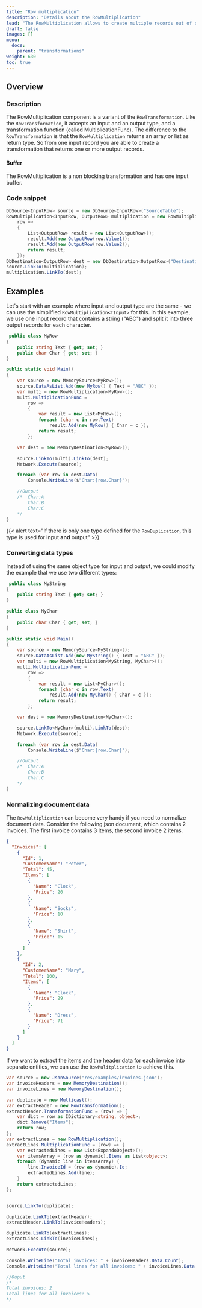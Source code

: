 ```yaml
---
title: "Row multiplication"
description: "Details about the RowMultiplication"
lead: "The RowMultiplication allows to create multiple records out of one input record. It works like a RowTransformation - so it accepts an input and an output type - but instead of just modifying one records it can return an array of records (when you return an empty list, it will even remove the incoming row)."
draft: false
images: []
menu:
  docs:
    parent: "transformations"
weight: 630
toc: true
---
```


## Overview

### Description 

The RowMultiplication component is a variant of the `RowTransformation`. Like the `RowTransformation`, it accepts an input and an output type, and a transformation function (called MultiplicationFunc). The difference to the `RowTransformation` is that the `RowMultiplication` returns an array or list as return type. So from one input record you are able to create a transformation that returns one or more output records.

#### Buffer 

The RowMultiplication is a non blocking transformation and has one input buffer.

### Code snippet

```C#
DbSource<InputRow> source = new DbSource<InputRow>("SourceTable");
RowMultiplication<InputRow, OutputRow> multiplication = new RowMultiplication<InputRow, OutputRow>(
    row =>
    {
        List<OutputRow> result = new List<OutputRow>();
        result.Add(new OutputRow(row.Value1));
        result.Add(new OutputRow(row.Value2));
        return result;
    });
DbDestination<OutputRow> dest = new DbDestination<OutputRow>("DestinationTable");
source.LinkTo(multiplication);
multiplication.LinkTo(dest);
```

## Examples

Let's start with an example where input and output type are the same - we can use the simplified `RowMultiplication<TInput>` for this. In this example, we use one input record that contains a string ("ABC") and split it into three output records for each character. 

```C#
 public class MyRow
{
    public string Text { get; set; }
    public char Char { get; set; }
}

public static void Main()
{
    var source = new MemorySource<MyRow>();
    source.DataAsList.Add(new MyRow() { Text = "ABC" });
    var multi = new RowMultiplication<MyRow>();
    multi.MultiplicationFunc =
        row =>
        {
            var result = new List<MyRow>();
            foreach (char c in row.Text)
                result.Add(new MyRow() { Char = c });
            return result;
        };

    var dest = new MemoryDestination<MyRow>();

    source.LinkTo(multi).LinkTo(dest);
    Network.Execute(source);

    foreach (var row in dest.Data)
        Console.WriteLine($"Char:{row.Char}");

    //Output
    /*  Char:A
        Char:B
        Char:C
    */
}
```

{{< alert text="If there is only one type defined for the <code>RowDuplication</code>, this type is used for input <b>and</b> output" >}}

### Converting data types

Instead of using the same object type for input and output, we could modify the example that we use two different types:

```C#
 public class MyString
{
    public string Text { get; set; }            
}

public class MyChar
{
    public char Char { get; set; }
}

public static void Main()
{
    var source = new MemorySource<MyString>();
    source.DataAsList.Add(new MyString() { Text = "ABC" });
    var multi = new RowMultiplication<MyString, MyChar>();
    multi.MultiplicationFunc =
        row =>
        {
            var result = new List<MyChar>();
            foreach (char c in row.Text)
                result.Add(new MyChar() { Char = c });
            return result;
        };

    var dest = new MemoryDestination<MyChar>();

    source.LinkTo<MyChar>(multi).LinkTo(dest);
    Network.Execute(source);

    foreach (var row in dest.Data)
        Console.WriteLine($"Char:{row.Char}");

    //Output
    /*  Char:A
        Char:B
        Char:C
    */
}
```

### Normalizing document data

The `RowMultiplication` can become very handy if you need to normalize document data. Consider the following json document, which contains 2 invoices. The first invoice contains 3 items, the second invoice 2 items. 

```json
{
  "Invoices": [
    {
      "Id": 1,
      "CustomerName": "Peter",
      "Total": 45,
      "Items": [
        {
          "Name": "Clock",
          "Price": 20
        },
        {
          "Name": "Socks",
          "Price": 10
        },
        {
          "Name": "Shirt",
          "Price": 15
        }
      ]
    },
    {
      "Id": 2,
      "CustomerName": "Mary",
      "Total": 100,
      "Items": [
        {
          "Name": "Clock",
          "Price": 29
        },
        {
          "Name": "Dress",
          "Price": 71
        }
      ]
    }
  ]
}
```

If we want to extract the items and the header data for each invoice into separate entities, we can use the `RowMulitplication` to achieve this.

```C#
var source = new JsonSource("res/examples/invoices.json");
var invoiceHeaders = new MemoryDestination();
var invoiceLines = new MemoryDestination();

var duplicate = new Multicast();
var extractHeader = new RowTransformation();
extractHeader.TransformationFunc = (row) => {
    var dict = row as IDictionary<string, object>;
    dict.Remove("Items");
    return row;
};
var extractLines = new RowMultiplication();
extractLines.MultiplicationFunc = (row) => {
    var extractedLines = new List<ExpandoObject>();
    var itemsArray = (row as dynamic).Items as List<object>;
    foreach (dynamic line in itemsArray) {
        line.InvoiceId = (row as dynamic).Id;
        extractedLines.Add(line);
    }
    return extractedLines;
};


source.LinkTo(duplicate);

duplicate.LinkTo(extractHeader);
extractHeader.LinkTo(invoiceHeaders);

duplicate.LinkTo(extractLines);
extractLines.LinkTo(invoiceLines);

Network.Execute(source);

Console.WriteLine("Total invoices: " + invoiceHeaders.Data.Count);
Console.WriteLine("Total lines for all invoices: " + invoiceLines.Data.Count);

//Ouput
/*
Total invoices: 2
Total lines for all invoices: 5
*/
```